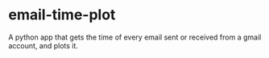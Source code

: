 email-time-plot
===============

A python app that gets the time of every email sent or received from a gmail account, and plots it.